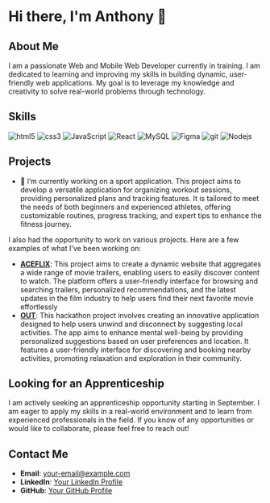 # Hi there, I'm Anthony 👋

## About Me

I am a passionate Web and Mobile Web Developer currently in training. I am dedicated to learning and improving my skills in building dynamic, user-friendly web applications. My goal is to leverage my knowledge and creativity to solve real-world problems through technology.

## Skills

<p>
  <img alt="html5" src="https://img.shields.io/badge/-HTML5-E34F26?style=flat-square&logo=html5&logoColor=white" />
  <img alt="css3" src="https://img.shields.io/badge/-CSS3-264de4?style=flat-square&logo=css3&logoColor=white" />
  <img alt="JavaScript" src="https://img.shields.io/badge/-JavaScript-F0DB4F?style=flat-square&logo=JavaScript&logoColor=white" />
  <img alt="React" src="https://img.shields.io/badge/-React-45b8d8?style=flat-square&logo=react&logoColor=white" />
  <img alt="MySQL" src="https://img.shields.io/badge/-MySQL-F29111?style=flat-square&logo=MySQL&logoColor=white" />
  <img alt="Figma" src="https://img.shields.io/badge/-Figma-a259ff?style=flat-square&logo=Figma&logoColor=white" />
  <img alt="git" src="https://img.shields.io/badge/-Git-F14E32?style=flat-square&logo=git&logoColor=white" />
  <img alt="Nodejs" src="https://img.shields.io/badge/-Nodejs-44883e?style=flat-square&logo=Node.js&logoColor=white" />
</p>

## Projects

- 🔭 I’m currently working on a sport application. This project aims to develop a versatile application for organizing workout sessions, providing personalized plans and tracking features. It is tailored to meet the needs of both beginners and experienced athletes, offering customizable routines, progress tracking, and expert tips to enhance the fitness journey.

I also had the opportunity to work on various projects. Here are a few examples of what I've been working on:

- **[ACEFLIX]([link-to-project](https://aceflix-client.vercel.app/#haut-page))**: This project aims to create a dynamic website that aggregates a wide range of movie trailers, enabling users to easily discover content to watch. The platform offers a user-friendly interface for browsing and searching trailers, personalized recommendations, and the latest updates in the film industry to help users find their next favorite movie effortlessly
- **[OUT]([link-to-project](https://out-omega-dun.vercel.app/))**: This hackathon project involves creating an innovative application designed to help users unwind and disconnect by suggesting local activities. The app aims to enhance mental well-being by providing personalized suggestions based on user preferences and location. It features a user-friendly interface for discovering and booking nearby activities, promoting relaxation and exploration in their community.

## Looking for an Apprenticeship

I am actively seeking an apprenticeship opportunity starting in September. I am eager to apply my skills in a real-world environment and to learn from experienced professionals in the field. If you know of any opportunities or would like to collaborate, please feel free to reach out!

## Contact Me

- **Email**: [your-email@example.com](mailto:your-email@example.com)
- **LinkedIn**: [Your LinkedIn Profile](https://www.linkedin.com/in/your-linkedin-profile)
- **GitHub**: [Your GitHub Profile](https://github.com/your-github-profile)

